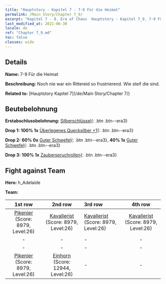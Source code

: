 ```yaml
---
title: "Hauptstory - Kapitel 7 - 7-9 Für die Heimat"
permalink: /Main Story/Chapter 7_9/
excerpt: "Kapitel 7 - 9. Era of Chaos  Hauptstory - Kapitel 7_9. 7-9 Für die Heimat"
last_modified_at: 2021-06-30
locale: de
ref: "Chapter 7_9.md"
toc: false
classes: wide
---
```


## Details

 **Name:** 7-9 Für die Heimat

 **Beschreibung:** Noch nie war ein Rittereid so frustrierend. Wie steif die sind.

 **Related to:** [Hauptstory Kapitel 7](/de/Main Story/Chapter 7/)

## Beutebelohnung

 **Erstabschlussbelohnung:** [Silberschlüssel](/ItemsDE/con_693/){: .btn .btn--era3}

 **Drop 1:** **100% 1x** [Überlegenes Quecksilber +1](/ItemsDE/mat_21/){: .btn .btn--era3}

 **Drop 2:** **60% 0x** [Guter Schwefel](/ItemsDE/mat_15/){: .btn .btn--era3}, **40% 1x** [Guter Schwefel](/ItemsDE/mat_15/){: .btn .btn--era3}

 **Drop 3:** **100% 1x** [Zauberspruchrollen](/ItemsDE/con_694/){: .btn .btn--era3}


## Fight against Team
 **Hero:** h_Adelaide

 **Team:**


  | 1st row | 2nd row | 3rd row | 4th row |
  |:----:|:----:|:----|:----:|
  | [Pikenier](/de/units/Pikeman/) (Score: 8979, Level:26)  | [Kavallerist](/de/units/Cavalier/) (Score: 8979, Level:26)  | [Kavallerist](/de/units/Cavalier/) (Score: 8979, Level:26)  | [Kavallerist](/de/units/Cavalier/) (Score: 8979, Level:26)  |
  | - | - | - | - |
  | - | - | - | - |
  | [Pikenier](/de/units/Pikeman/) (Score: 8979, Level:26)  | [Einhorn](/de/units/Unicorn/) (Score: 12944, Level:26)  | - | - |


